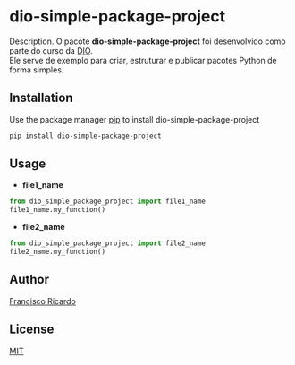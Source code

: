 # dio-simple-package-project

Description. 
O pacote **dio-simple-package-project** foi desenvolvido como parte do curso da [DIO](https://www.dio.me/).  
Ele serve de exemplo para criar, estruturar e publicar pacotes Python de forma simples.


## Installation

Use the package manager [pip](https://pip.pypa.io/en/stable/) to install dio-simple-package-project

```bash
pip install dio-simple-package-project
```

## Usage

- **file1_name**
```python
from dio_simple_package_project import file1_name
file1_name.my_function()
```

- **file2_name**
```python
from dio_simple_package_project import file2_name
file2_name.my_function()
```

## Author
[Francisco Ricardo](https://github.com/fricardo-it)

## License
[MIT](https://choosealicense.com/licenses/mit/)